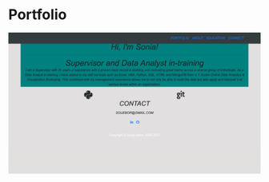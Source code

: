 # Portfolio

![porfolio image](https://github.com/soijebor/Mission_to_Mars/blob/master/images/Portfolio%20Image.png)
